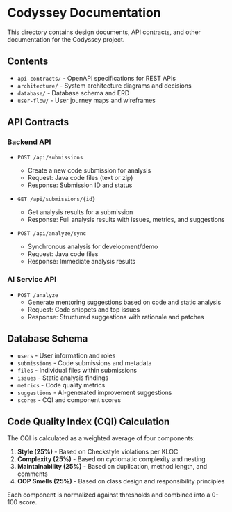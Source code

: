 # Codyssey Documentation

This directory contains design documents, API contracts, and other documentation for the Codyssey project.

## Contents

- `api-contracts/` - OpenAPI specifications for REST APIs
- `architecture/` - System architecture diagrams and decisions
- `database/` - Database schema and ERD
- `user-flow/` - User journey maps and wireframes

## API Contracts

### Backend API

- `POST /api/submissions`
  - Create a new code submission for analysis
  - Request: Java code files (text or zip)
  - Response: Submission ID and status

- `GET /api/submissions/{id}`
  - Get analysis results for a submission
  - Response: Full analysis results with issues, metrics, and suggestions

- `POST /api/analyze/sync`
  - Synchronous analysis for development/demo
  - Request: Java code files
  - Response: Immediate analysis results

### AI Service API

- `POST /analyze`
  - Generate mentoring suggestions based on code and static analysis
  - Request: Code snippets and top issues
  - Response: Structured suggestions with rationale and patches

## Database Schema

- `users` - User information and roles
- `submissions` - Code submissions and metadata
- `files` - Individual files within submissions
- `issues` - Static analysis findings
- `metrics` - Code quality metrics
- `suggestions` - AI-generated improvement suggestions
- `scores` - CQI and component scores

## Code Quality Index (CQI) Calculation

The CQI is calculated as a weighted average of four components:

1. **Style (25%)** - Based on Checkstyle violations per KLOC
2. **Complexity (25%)** - Based on cyclomatic complexity and nesting
3. **Maintainability (25%)** - Based on duplication, method length, and comments
4. **OOP Smells (25%)** - Based on class design and responsibility principles

Each component is normalized against thresholds and combined into a 0-100 score.
